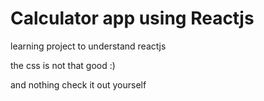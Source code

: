 # Calculator app using Reactjs

learning project to understand reactjs

the css is not that good :)

and nothing check it out yourself

